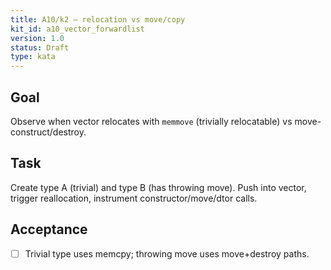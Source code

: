 ```yaml
---
title: A10/k2 — relocation vs move/copy
kit_id: a10_vector_forwardlist
version: 1.0
status: Draft
type: kata
---
```

## Goal
Observe when vector relocates with `memmove` (trivially relocatable) vs move-construct/destroy.
## Task
Create type A (trivial) and type B (has throwing move). Push into vector, trigger reallocation, instrument constructor/move/dtor calls.
## Acceptance
- [ ] Trivial type uses memcpy; throwing move uses move+destroy paths.